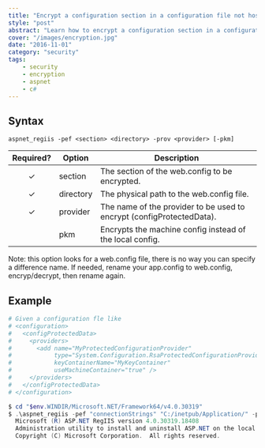 ```yaml
---
title: "Encrypt a configuration section in a configuration file not hosted in IIS"
style: "post"
abstract: "Learn how to encrypt a configuration section in a configuration file not hosted in IIS"
cover: "/images/encryption.jpg"
date: "2016-11-01"
category: "security"
tags:
    - security
    - encryption
    - aspnet
    - c#
---
```


<!-- start:abstract -->

## Syntax

```
aspnet_regiis -pef <section> <directory> -prov <provider> [-pkm]
```

|   Required?   | Option    | Description                                                           |
| :-----------: | --------- | --------------------------------------------------------------------- |
|   &#10003;    | section   | The section of the web.config to be encrypted.                        |
|   &#10003;    | directory | The physical path to the web.config file.                             |
|   &#10003;    | provider  | The name of the provider to be used to encrypt (configProtectedData). |
|               | pkm       | Encrypts the machine config instead of the local config.              |

Note: this option looks for a web.config file, there is no way you can specify a difference name. If needed, rename your app.config to web.config, encryp/decrypt, then rename again.  

<!-- end:abstract -->

## Example

```powershell
# Given a configuration fle like
# <configuration>
#   <configProtectedData>
#     <providers>
#       <add name="MyProtectedConfigurationProvider" 
#            type="System.Configuration.RsaProtectedConfigurationProvider, ..." 
#            keyContainerName="MyKeyContainer" 
#            useMachineContainer="true" />
#     </providers>
#   </configProtectedData>
# </configuration>

$ cd "$env.WINDIR/Microsoft.NET/Framework64/v4.0.30319"
$ .\aspnet_regiis -pef "connectionStrings" "C:/inetpub/Application/" -prov "MyProtectedConfigurationProvider"
  Microsoft (R) ASP.NET RegIIS version 4.0.30319.18408
  Administration utility to install and uninstall ASP.NET on the local machine.
  Copyright (C) Microsoft Corporation.  All rights reserved.


```
